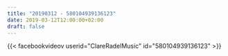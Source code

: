 ```yaml
---
title: "20190312 - 580104939136123"
date: 2019-03-12T12:00:00+02:00
draft: false
---
```


{{< facebookvideov userid="ClareRadelMusic" id="580104939136123" >}}
